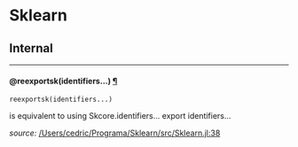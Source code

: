 # Sklearn

## Internal

---

<a id="macro___reexportsk.1" class="lexicon_definition"></a>
#### @reexportsk(identifiers...) [¶](#macro___reexportsk.1)
    reexportsk(identifiers...)
is equivalent to
    using Skcore.identifiers...
    export identifiers...


*source:*
[/Users/cedric/Programa/Sklearn/src/Sklearn.jl:38](https://github.com/cstjean/scikit-learn.jl/tree/81d6f1b0418104e79dbec21c96619d1998b13bba/src/Sklearn.jl#L38)

